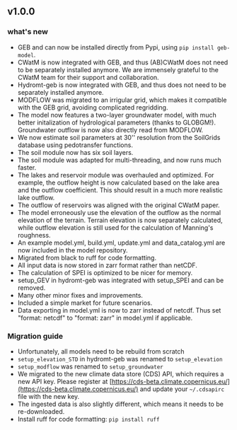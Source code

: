## v1.0.0

### what's new

- GEB and can now be installed directly from Pypi, using `pip install geb-model`.
- CWatM is now integrated with GEB, and thus (AB)CWatM does not need to be separately installed anymore. We are immensely grateful to the CWatM team for their support and collaboration.
- Hydromt-geb is now integrated with GEB, and thus does not need to be separately installed anymore.
- MODFLOW was migrated to an irrigular grid, which makes it compatible with the GEB grid, avoiding complicated regridding.
- The model now features a two-layer groundwater model, with much better initalization of hydrological parameters (thanks to GLOBGM!). Groundwater outflow is now also directly read from MODFLOW.
- We now estimate soil parameters at 30'' resolution from the SoilGrids database using pedotransfer functions.
- The soil module now has six soil layers.
- The soil module was adapted for multi-threading, and now runs much faster.
- The lakes and reservoir module was overhauled and optimized. For example, the outflow height is now calculated based on the lake area and the outflow coefficient. This should result in a much more realistic lake outflow.
- The outflow of reservoirs was aligned with the original CWatM paper.
- The model erroneously use the elevation of the outflow as the normal elevation of the terrain. Terrain elevation is now separately calculated, while outflow elevation is still used for the calculation of Manning's roughness.
- An example model.yml, build.yml, update.yml and data_catalog.yml are now included in the model repository.
- Migrated from black to ruff for code formatting.
- All input data is now stored in zarr format rather than netCDF.
- The calculation of SPEI is optimized to be nicer for memory.
- setup_GEV in hydromt-geb was integrated with setup_SPEI and can be removed.
- Many other minor fixes and improvements.
- Included a simple market for future scenarios.
- Data exporting in model.yml is now to zarr instead of netcdf. Thus set "format: netcdf" to "format: zarr" in model.yml if applicable.

### Migration guide

- Unfortunately, all models need to be rebuild from scratch
- `setup_elevation_STD` in hydromt-geb was renamed to `setup_elevation`
- `setup_modflow` was renamed to `setup_groundwater`
- We migrated to the new climate data store  (CDS) API, which requires a new API key. Please register at [https://cds-beta.climate.copernicus.eu/](https://cds-beta.climate.copernicus.eu/) and update your `~/.cdsapirc` file with the new key.
- The ingested data is also slightly different, which means it needs to be re-downloaded.
- Install ruff for code formatting: `pip install ruff`